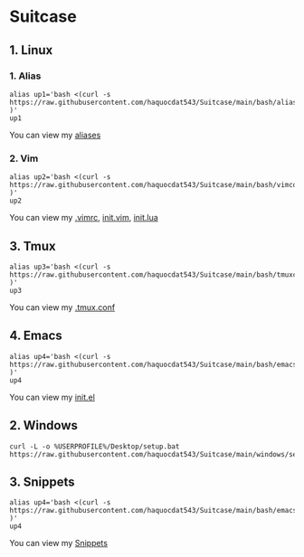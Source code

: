 # Suitcase

## 1. Linux

### 1. Alias
```
alias up1='bash <(curl -s https://raw.githubusercontent.com/haquocdat543/Suitcase/main/bash/alias.sh )'
up1
```

You can view my [aliases](https://github.com/haquocdat543/Suitcase/blob/main/bash/.bashrc)
### 2. Vim
```
alias up2='bash <(curl -s https://raw.githubusercontent.com/haquocdat543/Suitcase/main/bash/vimconfig.sh )'
up2
```

You can view my [.vimrc](https://github.com/haquocdat543/Suitcase/blob/main/bash/.vimrc), [init.vim](https://github.com/haquocdat543/Suitcase/blob/main/bash/init.vim), [init.lua](https://github.com/haquocdat543/Suitcase/blob/main/bash/init.lua)

## 3. Tmux
```
alias up3='bash <(curl -s https://raw.githubusercontent.com/haquocdat543/Suitcase/main/bash/tmuxconfig.sh )'
up3
```
You can view my [.tmux.conf](https://github.com/haquocdat543/Suitcase/blob/main/bash/.tmux.conf)


## 4. Emacs
```
alias up4='bash <(curl -s https://raw.githubusercontent.com/haquocdat543/Suitcase/main/bash/emacsconfig.sh )'
up4
```
You can view my [init.el](https://github.com/haquocdat543/Suitcase/blob/main/bash/init.el)

## 2. Windows
```
curl -L -o %USERPROFILE%/Desktop/setup.bat https://raw.githubusercontent.com/haquocdat543/Suitcase/main/windows/setup.bat
```
## 3. Snippets
```
alias up4='bash <(curl -s https://raw.githubusercontent.com/haquocdat543/Suitcase/main/bash/emacsconfig.sh )'
up4
```
You can view my [Snippets](https://github.com/haquocdat543/Suitcase/blob/main/snippets)

